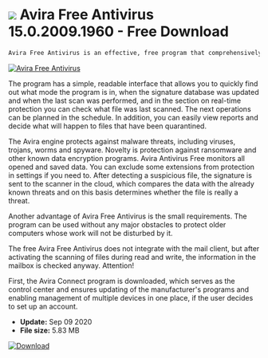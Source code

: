 # ![](https://cdn.softexe.net/static/icon/f/avira-free-antivirus-8343.png) Avira Free Antivirus 15.0.2009.1960 - Free Download

```sh
Avira Free Antivirus is an effective, free program that comprehensively protects your system against threats. The program offers a scanner on demand, real-time protection and a firewall. The program is able to protect the user against modern threats such as ransomware, spyware and privacy violators.
```
[![Avira Free Antivirus](https://gallery.dpcdn.pl/imgc/Tools/265/g_-_420x350_1.5_-_x20170711135858_0.png)](https://softexe.net/win/security-privacy/antivirus/avira-free-antivirus:hcdc.html)

The program has a simple, readable interface that allows you to quickly find out what mode the program is in, when the signature database was updated and when the last scan was performed, and in the section on real-time protection you can check what file was last scanned. The next operations can be planned in the schedule. In addition, you can easily view reports and decide what will happen to files that have been quarantined.
 
 
 The Avira engine protects against malware threats, including viruses, trojans, worms and spyware. Novelty is protection against ransomware and other known data encryption programs. Avira Antivirus Free monitors all opened and saved data. You can exclude some extensions from protection in settings if you need to. After detecting a suspicious file, the signature is sent to the scanner in the cloud, which compares the data with the already known threats and on this basis determines whether the file is really a threat.
 
 Another advantage of Avira Free Antivirus is the small requirements. The program can be used without any major obstacles to protect older computers whose work will not be disturbed by it.
 
 The free Avira Free Antivirus does not integrate with the mail client, but after activating the scanning of files during read and write, the information in the mailbox is checked anyway. 
 Attention!
 
 First, the Avira Connect program is downloaded, which serves as the control center and ensures updating of the manufacturer's programs and enabling management of multiple devices in one place, if the user decides to set up an account.


- **Update:** Sep 09 2020
- **File size:** 5.83 MB

[![Download](https://cdn.softexe.net/static/img/download.png)](https://softexe.net/win/security-privacy/antivirus/avira-free-antivirus:hcdc.html)

